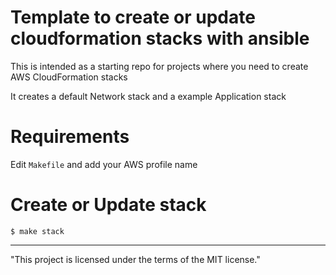 # Template to create or update cloudformation stacks with ansible

This is intended as a starting repo for projects where you need to create AWS CloudFormation stacks

It creates a default Network stack and a example Application stack

# Requirements

Edit `Makefile` and add your AWS profile name

# Create or Update stack

`$ make stack`

---

"This project is licensed under the terms of the MIT license."
